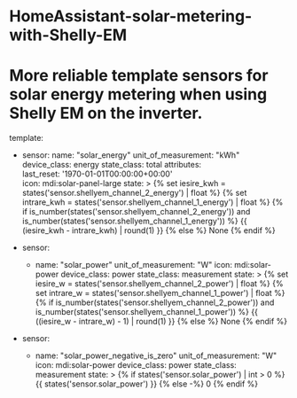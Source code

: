 # HomeAssistant-solar-metering-with-Shelly-EM
# More reliable template sensors for solar energy metering when using Shelly EM on the inverter.


template:
  - sensor:
        name: "solar_energy"
        unit_of_measurement: "kWh"
        device_class: energy
        state_class: total
        attributes:         
            last_reset: '1970-01-01T00:00:00+00:00'   
        icon: mdi:solar-panel-large
        state: >
          {% set iesire_kwh = states('sensor.shellyem_channel_2_energy') | float %}
          {% set intrare_kwh = states('sensor.shellyem_channel_1_energy') | float %}
          {% if is_number(states('sensor.shellyem_channel_2_energy')) and is_number(states('sensor.shellyem_channel_1_energy')) %}
            {{ (iesire_kwh - intrare_kwh) | round(1) }}
          {% else %}
            None
          {% endif %}

  - sensor:
      - name: "solar_power"
        unit_of_measurement: "W"
        icon: mdi:solar-power
        device_class: power
        state_class: measurement
        state: >
          {% set iesire_w = states('sensor.shellyem_channel_2_power') | float %}
          {% set intrare_w = states('sensor.shellyem_channel_1_power') | float %}
          {% if is_number(states('sensor.shellyem_channel_2_power')) 
              and is_number(states('sensor.shellyem_channel_1_power')) %}
          {{ ((iesire_w - intrare_w) - 1) | round(1) }}
          {% else %}
            None
          {% endif %}

  - sensor:
      - name: "solar_power_negative_is_zero"
        unit_of_measurement: "W"
        icon: mdi:solar-power
        device_class: power
        state_class: measurement
        state: >
          {% if states('sensor.solar_power') | int > 0 %}
            {{ states('sensor.solar_power') }}
          {% else -%}
            0
          {% endif %}
